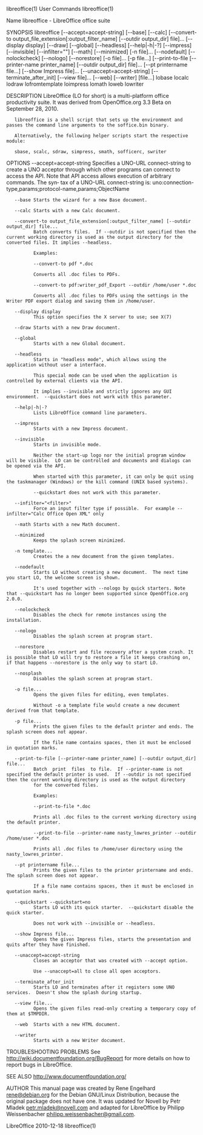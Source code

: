 libreoffice(1)                                                                                  User Commands                                                                                  libreoffice(1)

Name
       libreoffice - LibreOffice office suite

SYNOPSIS
       libreoffice  [--accept=accept-string]  [--base] [--calc] [--convert-to output_file_extension[:output_filter_name] [--outdir output_dir] file]...  [--display display] [--draw] [--global] [--headless]
       [--help|-h|-?]  [--impress]  [--invisible]  [--infilter="<filter>"]  [--math]  [--minimized]  [-n  file]...  [--nodefault]  [--nolockcheck]  [--nologo]  [--norestore]  [-o  file]...   [-p   file...]
       [--print-to-file  [--printer-name  printer_name]  [--outdir  output_dir]  file]...   [--pt  printername file...]  [--show Impress file]... [--unaccept=accept-string] [--terminate_after_init] [--view
       file]... [--web] [--writer]  [file...]
       lobase
       localc
       lodraw
       lofromtemplate
       loimpress
       lomath
       loweb
       lowriter

DESCRIPTION
       LibreOffice (LO for short) is a multi-platform office productivity suite.  It was derived from OpenOffice.org 3.3 Beta on September 28, 2010.

       libreoffice is a shell script that sets up the environment and passes the command line arguments to the soffice.bin binary.

       Alternatively, the following helper scripts start the respective module:

       sbase, scalc, sdraw, simpress, smath, sofficerc, swriter

OPTIONS
       --accept=accept-string
              Specifies a UNO-URL connect-string to create a UNO acceptor through which other programs can connect to access the API. Note that API access allows execution of arbitrary commands.  The  syn‐
              tax of a UNO-URL connect-string is: uno:connection-type,params;protocol-name,params;ObjectName

       --base Starts the wizard for a new Base document.

       --calc Starts with a new Calc document.

       --convert-to output_file_extension[:output_filter_name] [--outdir output_dir] file...
              Batch converts files.  If --outdir is not specified then the current working directory is used as the output directory for the converted files. It implies --headless.

              Examples:

              --convert-to pdf *.doc

              Converts all .doc files to PDFs.

              --convert-to pdf:writer_pdf_Export --outdir /home/user *.doc

              Converts all .doc files to PDFs using the settings in the Writer PDF export dialog and saving them in /home/user.

       --display display
              This option specifies the X server to use; see X(7)

       --draw Starts with a new Draw document.

       --global
              Starts with a new Global document.

       --headless
              Starts in "headless mode", which allows using the application without user a interface.

              This special mode can be used when the application is controlled by external clients via the API.

              It implies --invisible and strictly ignores any GUI environment.  --quickstart does not work with this parameter.

       --help|-h|-?
              Lists LibreOffice command line parameters.

       --impress
              Starts with a new Impress document.

       --invisible
              Starts in invisible mode.

              Neither the start-up logo nor the initial program window will be visible.  LO can be controlled and documents and dialogs can be opened via the API.

              When started with this parameter, it can only be quit using the taskmanager (Windows) or the kill command (UNIX based systems).

              --quickstart does not work with this parameter.

       --infilter="<filter>"
              Force an input filter type if possible.  For example --infilter="Calc Office Open XML" only

       --math Starts with a new Math document.

       --minimized
              Keeps the splash screen minimized.

       -n template...
              Creates the a new document from the given templates.

       --nodefault
              Starts LO without creating a new document.  The next time you start LO, the welcome screen is shown.

              It's used together with --nologo by quick starters. Note that --quickstart has no longer been supported since OpenOffice.org 2.0.0.

       --nolockcheck
              Disables the check for remote instances using the installation.

       --nologo
              Disables the splash screen at program start.

       --norestore
              Disables restart and file recovery after a system crash. It is possible that LO will try to restore a file it keeps crashing on, if that happens --norestore is the only way to start LO.

       --nosplash
              Disables the splash screen at program start.

       -o file...
              Opens the given files for editing, even templates.

              Without -o a template file would create a new document derived from that template.

       -p file...
              Prints the given files to the default printer and ends. The splash screen does not appear.

              If the file name contains spaces, then it must be enclosed in quotation marks.

       --print-to-file [--printer-name printer_name] [--outdir output_dir] file...
              Batch  print  files  to file.  If --printer-name is not specified the default printer is used.  If --outdir is not specified then the current working directory is used as the output directory
              for the converted files.

              Examples:

              --print-to-file *.doc

              Prints all .doc files to the current working directory using the default printer.

              --print-to-file --printer-name nasty_lowres_printer --outdir /home/user *.doc

              Prints all .doc files to /home/user directory using the nasty_lowres_printer.

       --pt printername file...
              Prints the given files to the printer printername and ends. The splash screen does not appear.

              If a file name contains spaces, then it must be enclosed in quotation marks.

       --quickstart --quickstart=no
              Starts LO with its quick starter.  --quickstart disable the quick starter.

              Does not work with --invisible or --headless.

       --show Impress file...
              Opens the given Impress files, starts the presentation and quits after they have finished.

       --unaccept=accept-string
              Closes an acceptor that was created with --accept option.

              Use --unaccept=all to close all open acceptors.

       --terminate_after_init
              Starts LO and terminates after it registers some UNO services.  Doesn't show the splash during startup.

       --view file...
              Opens the given files read-only creating a temporary copy of them at $TMPDIR.

       --web  Starts with a new HTML document.

       --writer
              Starts with a new Writer document.

TROUBLESHOOTING PROBLEMS
       See http://wiki.documentfoundation.org/BugReport for more details on how to report bugs in LibreOffice.

SEE ALSO
       http://www.documentfoundation.org/

AUTHOR
       This manual page was created by Rene Engelhard <rene@debian.org> for the Debian GNU/Linux Distribution, because the original package does not have one. It was  updated  for  Novell  by  Petr  Mladek
       <petr.mladek@novell.com> and adapted for LibreOffice by Philipp Weissenbacher <philipp.weissenbacher@gmail.com>.

LibreOffice                                                                                       2010-12-18                                                                                   libreoffice(1)
